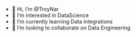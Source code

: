 - 👋 Hi, I’m @TroyNar
- 👀 I’m interested in DataScience
- 🌱 I’m currently learning Data integrations
- 💞️ I’m looking to collaborate on Data Engineering
  

<!---
TroyNar/TroyNar is a ✨ special ✨ repository because its `README.md` (this file) appears on your GitHub profile.
You can click the Preview link to take a look at your changes.
--->
